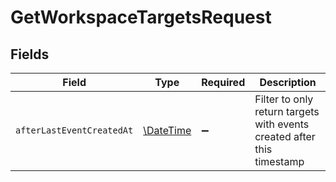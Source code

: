 # GetWorkspaceTargetsRequest


## Fields

| Field                                                                  | Type                                                                   | Required                                                               | Description                                                            |
| ---------------------------------------------------------------------- | ---------------------------------------------------------------------- | ---------------------------------------------------------------------- | ---------------------------------------------------------------------- |
| `afterLastEventCreatedAt`                                              | [\DateTime](https://www.php.net/manual/en/class.datetime.php)          | :heavy_minus_sign:                                                     | Filter to only return targets with events created after this timestamp |